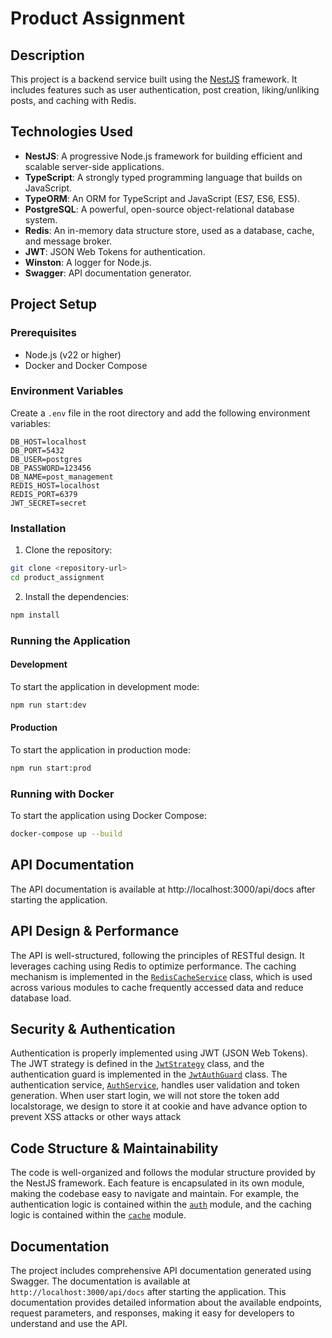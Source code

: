 # Product Assignment

## Description

This project is a backend service built using the [NestJS](https://nestjs.com/) framework. It includes features such as user authentication, post creation, liking/unliking posts, and caching with Redis.

## Technologies Used

- **NestJS**: A progressive Node.js framework for building efficient and scalable server-side applications.
- **TypeScript**: A strongly typed programming language that builds on JavaScript.
- **TypeORM**: An ORM for TypeScript and JavaScript (ES7, ES6, ES5).
- **PostgreSQL**: A powerful, open-source object-relational database system.
- **Redis**: An in-memory data structure store, used as a database, cache, and message broker.
- **JWT**: JSON Web Tokens for authentication.
- **Winston**: A logger for Node.js.
- **Swagger**: API documentation generator.

## Project Setup

### Prerequisites

- Node.js (v22 or higher)
- Docker and Docker Compose

### Environment Variables

Create a `.env` file in the root directory and add the following environment variables:

```env
DB_HOST=localhost
DB_PORT=5432
DB_USER=postgres
DB_PASSWORD=123456
DB_NAME=post_management
REDIS_HOST=localhost
REDIS_PORT=6379
JWT_SECRET=secret
```

### Installation

1. Clone the repository:

```bash
git clone <repository-url>
cd product_assignment
```

2. Install the dependencies:

```bash
npm install
```

### Running the Application

#### Development

To start the application in development mode:

```bash
npm run start:dev
```

#### Production

To start the application in production mode:

```bash
npm run start:prod
```

### Running with Docker

To start the application using Docker Compose:
```bash
docker-compose up --build
```

## API Documentation
The API documentation is available at http://localhost:3000/api/docs after starting the application.

## API Design & Performance

The API is well-structured, following the principles of RESTful design. It leverages caching using Redis to optimize performance. The caching mechanism is implemented in the [`RedisCacheService`](src/cache/redis-cache.service.ts) class, which is used across various modules to cache frequently accessed data and reduce database load.

## Security & Authentication

Authentication is properly implemented using JWT (JSON Web Tokens). The JWT strategy is defined in the [`JwtStrategy`](src/auth/jwt.strategy.ts) class, and the authentication guard is implemented in the [`JwtAuthGuard`](src/auth/jwt-auth.guard.ts) class. The authentication service, [`AuthService`](src/auth/auth.service.ts), handles user validation and token generation. When user start login, we will not store the token add localstorage, we design to store it at cookie and have advance option to prevent XSS attacks or other ways attack

## Code Structure & Maintainability

The code is well-organized and follows the modular structure provided by the NestJS framework. Each feature is encapsulated in its own module, making the codebase easy to navigate and maintain. For example, the authentication logic is contained within the [`auth`](src/auth) module, and the caching logic is contained within the [`cache`](src/cache) module.

## Documentation

The project includes comprehensive API documentation generated using Swagger. The documentation is available at `http://localhost:3000/api/docs` after starting the application. This documentation provides detailed information about the available endpoints, request parameters, and responses, making it easy for developers to understand and use the API.